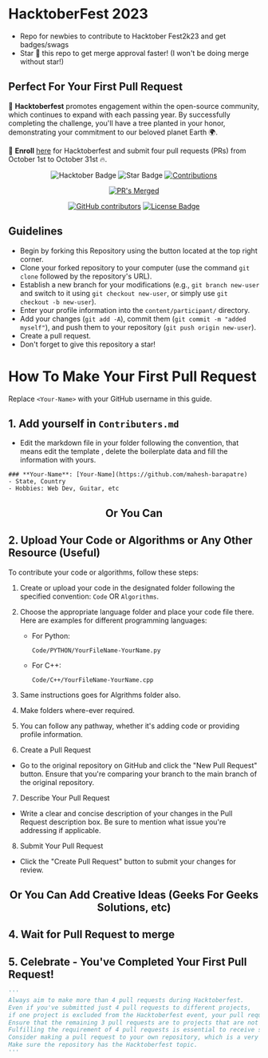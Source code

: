 # HacktoberFest 2023
- Repo for newbies to contribute to Hacktober Fest2k23 and get badges/swags
- Star 🌟 this repo to get merge approval faster! (I won't be doing merge without star!)

## Perfect For Your First Pull Request
🌟 **Hacktoberfest** promotes engagement within the open-source community, which continues to expand with each passing year. By successfully completing the challenge, you'll have a tree planted in your honor, demonstrating your commitment to our beloved planet Earth 🌍.

📣 **Enroll** [here](https://hacktoberfest.digitalocean.com) for Hacktoberfest and submit four pull requests (PRs) from October 1st to October 31st 🔥.

<div align="center">

<img src="https://img.shields.io/badge/hacktoberfest-2023-blueviolet" alt="Hacktober Badge"/>
 <img src="https://img.shields.io/static/v1?label=%F0%9F%8C%9F&message=If%20Useful&style=style=flat&color=BC4E99" alt="Star Badge"/>
 <a href="https://github.com/pralinkhaira1903" ><img src="https://img.shields.io/badge/Contributions-welcome-violet.svg?style=flat&logo=git" alt="Contributions" /></a>

<a href="https://github.com/pralinkhaira1903/HacktoberFest2k23/pulls?q=is%3Apr+is%3Aclosed"><img src="https://img.shields.io/github/issues-closed/pralinkhaira1903/HacktoberFest2k23" alt="PR's Merged"/></a>

<a href="https://github.com/pralinkhaira1903/HacktoberFest2k23/graphs/contributors"><img alt="GitHub contributors" src="https://img.shields.io/github/contributors/pralinkhaira1903/HacktoberFest2k23?color=2b9348"></a>
<a href="https://github.com/pralinkhaira1903/HacktoberFest2k23/blob/master/LICENSE"><img src="https://img.shields.io/github/license/pralinkhaira1903/HacktoberFest2k23?color=2b9348" alt="License Badge"/></a>

</div>

## Guidelines

- Begin by forking this Repository using the button located at the top right corner.
- Clone your forked repository to your computer (use the command `git clone` followed by the repository's URL).
- Establish a new branch for your modifications (e.g., `git branch new-user` and switch to it using `git checkout new-user`, or simply use `git checkout -b new-user`).
- Enter your profile information into the `content/participant/` directory.
- Add your changes (`git add -A`), commit them (`git commit -m "added myself"`), and push them to your repository (`git push origin new-user`).
- Create a pull request.
- Don't forget to give this repository a star!

# How To Make Your First Pull Request

Replace `<Your-Name>` with your GitHub username in this guide.

## 1. Add yourself in `Contributers.md`
- Edit the markdown file in your folder following the convention, that means edit the template , delete the boilerplate data and fill the information with yours.

```
### **Your-Name**: [Your-Name](https://github.com/mahesh-barapatre)
- State, Country
- Hobbies: Web Dev, Guitar, etc
```

<div align="center">
<h2> Or You Can </h2>
</div>

## 2. Upload Your Code or Algorithms or Any Other Resource (Useful)

To contribute your code or algorithms, follow these steps:

1. Create or upload your code in the designated folder following the specified convention: `Code` OR `Algorithms`.

2. Choose the appropriate language folder and place your code file there. Here are examples for different programming languages:

   - For Python:
     ```
     Code/PYTHON/YourFileName-YourName.py
     ```

   - For C++:
     ```
     Code/C++/YourFileName-YourName.cpp
     ```
3. Same instructions goes for Algrithms folder also.
4. Make folders where-ever required.
5. You can follow any pathway, whether it's adding code or providing profile information.
6. Create a Pull Request
- Go to the original repository on GitHub and click the "New Pull Request" button. Ensure that you're comparing your branch to the main branch of the original repository.
7. Describe Your Pull Request
- Write a clear and concise description of your changes in the Pull Request description box. Be sure to mention what issue you're addressing if applicable.
8. Submit Your Pull Request
- Click the "Create Pull Request" button to submit your changes for review.

<div align="center">
<h2> Or You Can Add Creative Ideas (Geeks For Geeks Solutions, etc)</h2>
</div>

## 4. Wait for Pull Request to merge

## 5. Celebrate - You've Completed Your First Pull Request!

```python
'''
Always aim to make more than 4 pull requests during Hacktoberfest.
Even if you've submitted just 4 pull requests to different projects,
if one project is excluded from the Hacktoberfest event, your pull request won't count.
Ensure that the remaining 3 pull requests are to projects that are not excluded.
Fulfilling the requirement of 4 pull requests is essential to receive swags or t-shirts.
Consider making a pull request to your own repository, which is a very safe option.
Make sure the repository has the Hacktoberfest topic.
'''
```


